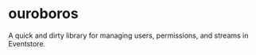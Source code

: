 # ouroboros

A quick and dirty library for managing users, permissions, and streams in Eventstore.

